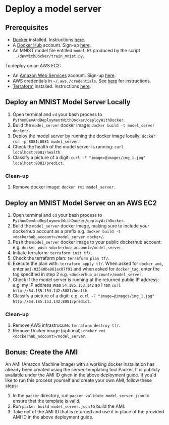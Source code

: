 # Deploy a model server

## Prerequisites

* [Docker]([https://docs.docker.com/install/](https://www.docker.com/)) installed. Instructions [here](https://docs.docker.com/install/).
* A [Docker Hub](https://hub.docker.com/) account. Sign-up [here](https://hub.docker.com/signup).
* An MNIST model file entitled `model.h5` produced by the script `../devWithDocker/train_mnist.py`.

To deploy on an AWS EC2:

* An [Amazon Web Services](https://aws.amazon.com/) account. Sign-up [here](https://portal.aws.amazon.com/billing/signup#/start).
* AWS credentials in `~/.aws./credentials`. See [here](https://docs.aws.amazon.com/sdk-for-java/v1/developer-guide/setup-credentials.html) for instructions.
* [Terraform](https://www.terraform.io/) installed. Instructions [here](https://learn.hashicorp.com/terraform/getting-started/install).

## Deploy an MNIST Model Server Locally

1. Open terminal and `cd` your bash process to `PythonDevAndDeploymentWithDocker/deployWithDocker`.
2. Build the `model_server` docker image: `docker build -t model_server docker/`.
3. Deploy the model server by running the docker image locally: `docker run -p 8081:8081 model_server`.
4. Check the health of the model server is running: `curl localhost:8081/health`.
5. Classify a picture of a digit: `curl -F "image=@images/img_1.jpg" localhost:8081/predict`.

### Clean-up

1. Remove docker image: `docker rmi model_server`.

## Deploy an MNIST Model Server on an AWS EC2

1. Open terminal and `cd` your bash process to `PythonDevAndDeploymentWithDocker/deployWithDocker`.
2. Build the `model_server` docker image, making sure to include your dockerhub account as a prefix e.g. `docker build -t <dockerhub_account>/model_server docker/`.
3. Push the `model_server` docker image to your public dockerhub account: e.g. `docker push <dockerhub_account>/model_server`.
4. Initiate terraform: `terraform init tf/`.
5. Check the terraform plan: `terraform plan tf/`.
6. Execute the plan with: `terraform apply tf/`. When asked for `docker_ami`, enter `ami-025e0be861ac07f91` and when asked for `docker_tag`, enter the tag specified in step 2 e.g. `<dockerhub_account>/model_server`.
7. Check if the model server is running at the returned public IP address: e.g. my IP address was `54.185.153.142` so I ran `curl http://54.185.153.142:8081/health`.
8. Classify a picture of a digit: e.g. `curl -F "image=@images/img_1.jpg" http://54.185.153.142:8081/predict`.

### Clean-up

1. Remove AWS infrastrucure: `terraform destroy tf/`.
2. Remove Docker image (optional): `docker rmi <dockerhub_account>/model_server`.

## Bonus: Create the AMI

An AMI (Amazon Machine Image) with a working docker installation has already been created using the server-templating tool Packer. It is publicly available under the AMI ID given in the above deployment guide. If you'd like to run this process yourself and create your own AMI, follow these steps:

1. In the `packer` directory, run `packer validate model_server.json` to ensure that the template is valid.
2. Run `packer build model_server.json` to build the AMI.
3. Take not of the AMI ID that is returned and use it in place of the provided AMI ID in the above deployment guide.

